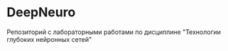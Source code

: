 # DeepNeuro
Репозиторий с лабораторными работами по дисциплине "Технологии глубоких нейронных сетей"
